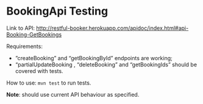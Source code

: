 # BookingApi Testing

Link to API: http://restful-booker.herokuapp.com/apidoc/index.html#api-Booking-GetBookings 


Requirements:
* ”createBooking” and “getBookingById” endpoints are working;
* “partialUpdateBooking , “deleteBooking” and “getBookingIds” should be covered with tests.


How to use:
```mvn test``` to run tests.


**Note**: should use current API behaviour as specified. 
